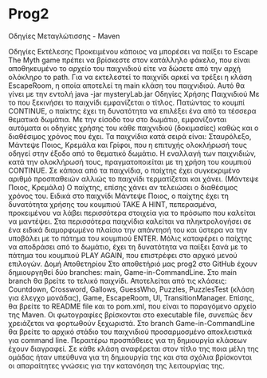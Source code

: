 # Prog2
Οδηγίες Μεταγλώτισσης - Maven

Οδηγίες Εκτέλεσης
  Προκειμένου κάποιος να μπορέσει να παίξει το Escape The Myth game πρέπει να βρίσκεστε στον κατάλληλο φάκελο, που είναι αποθηκευμένο το αρχείο του παιχνιδιού είτε να δώσετε     από την αρχή ολόκληρο το path.
  Για να εκτελεστεί το παιχνίδι αρκεί να τρέξει η κλάση EscapeRoom, η οποία αποτελεί τη main κλάση του παιχνιδιού.
  Αυτό θα γίνει με την εντολή java -jar mysteryLab.jar
 Oδηγίες Χρήσης Παιχνιδιού
  Με το που ξεκινήσει το παιχνίδι εμφανίζεται ο τίτλος.
  Πατώντας το κουμπί CONTINUE, ο παίκτης έχει τη δυνατότητα να επιλέξει ένα από τα τέσσερα θεματικά δωμάτια.
  Με την είσοδο του στο δωμάτιο, εμφανίζονται αυτόματα οι οδηγίες χρήσης του κάθε παιχνιδιού (δοκιμασίες) καθώς και ο διαθέσιμος χρόνος που έχει.
  Τα παιχνίδια κατά σειρά είναι: Σταυρόλεξο, Μάντεψε Ποιος, Κρεμάλα και Γρίφοι, που η επιτυχής ολοκλήρωσή τους οδηγεί στην έξοδο από το θεματικό δωμάτιο.
  Η εναλλαγή των παιχνιδιών, κατά την ολοκλήρωσή τους, πραγματοποιείται με τη χρήση του κουμπιού CONTINUE.
  Σε κάποια από τα παιχνίδια, ο παίχτης έχει συγκεκριμένο αριθμό προσπαθειών αλλιώς το παιχνίδι τερματίζεται και χάνει. (Μάντεψε Ποιος, Κρεμάλα)
  Ο παίχτης, επίσης χάνει αν τελειώσει ο διαθέσιμος χρόνος του.
  Ειδικά στο παιχνίδι Μάντεψε Ποιος, ο παίχτης έχει τη δυνατότητα χρήσης του κουμπιού TAKE A HINT, πεπερασμένα, προκειμένου να λάβει περισσότερα στοιχεία για το πρόσωπο που       καλείται να μαντέψει.
  Στα περισσότερα παιχνίδια καλείται να πληκτρολογήσει σε ένα ειδικά διαμορφωμένο πλαίσιο την απάντησή του και ύστερα να την υποβάλει με το πάτημα του κουμπιού ENTER.
  Μόλις καταφέρει ο παίχτης να αποδράσει από το δωμάτιο, έχει τη δυνατότητα να παίξει ξανά με το πάτημα του κουμπιού PLAY AGAIN, που επιστρέφει στο αρχικό μενού επιλογών.
 Δομή Αποθετηρίου
  Στο αποθετήριό μας prog2 στο GitHub έχουν δημιουργηθεί δύο branches: main, Game-in-CommandLine.
  Στο main branch θα βρείτε το τελικό παιχνίδι.
  Αποτελείται από τις κλάσεις: Countdown, Crossword, Gallows, GuessWho, Puzzles, PuzzlesTest (κλάση για έλεγχο μονάδας), Game, EscapeRoom, UI, TransitionManager.
  Επίσης, θα βρείτε το README file και το pom.xml, που είναι το παραγόμενο αρχείο της Maven.
  Οι φωτογραφίες βρίσκονται στο executable file, συνεπώς δεν χρειάζεται να φορτωθούν ξεχωριστά.
  Στο branch Game-in-CommandLine θα βρείτε το αρχικό στάδιο του παιχνιδιού προσαρμοσμένο αποκλειστικά για command line.
  Περαιτέρω προσπάθειες για τη δημιουργία κλάσεων έχουν διαγραφεί.
  Σε κάθε κλάση αναφέρεται στον τίτλο της ποια μέλη της ομάδας ήταν υπεύθυνα για τη δημιουργία της και στα σχόλια βρίσκονται οι απαραίτητες γνώσεις για την κατανόηση της         λειτουργίας της.
